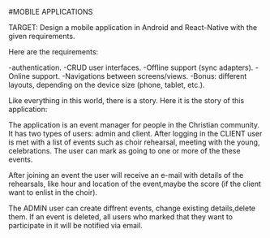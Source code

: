 #MOBILE APPLICATIONS

TARGET:
Design a mobile application in Android and React-Native with the given requirements.

Here are the requirements:

  -authentication.
  -CRUD user interfaces.
  -Offline support (sync adapters).
  -Online support.
  -Navigations between screens/views.
  -Bonus: different layouts, depending on the device size (phone, tablet, etc.).
  
Like everything in this world, there is a story. Here it is the story of this application:

The application is an event manager for people in the Christian community. It has two types of users: admin and client. 
After logging in the CLIENT user is met with a list of events such as choir rehearsal, meeting with the young, celebrations. The user can mark as going to one or more of the these events. 

After joining an event the user will receive an e-mail with details of the rehearsals, like hour and location of the event,maybe the score (if the client want to enlist in the choir).

The ADMIN user can create diffrent events, change existing details,delete them. If an event is deleted, all users who marked that they want to participate in it will be notified via email.
